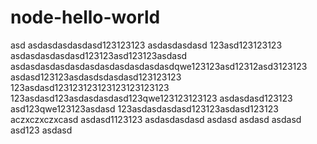 # node-hello-world
asd
asdasdasdasdasd123123123
asdasdasdasd
123asd123123123
asdasdasdasdasd123123asd123123asdasd
asdasdasdasdasdasdasdasdasdasdasdqwe123123asd12312asd3123123
asdasd123123asdasdsdasdasd123123123
123asdasd123123123123123123123123
123asdasd123asdasdasdasd123qwe123123123123
asdasdasd123123
asd123qwe123123asdasd
123asdasdasdasd123123asdasd123123
aczxczxczxcasd
asdasd1123123
asdasdasdasd
asdasd
asdasd
asdasd
asd123
asdasd
